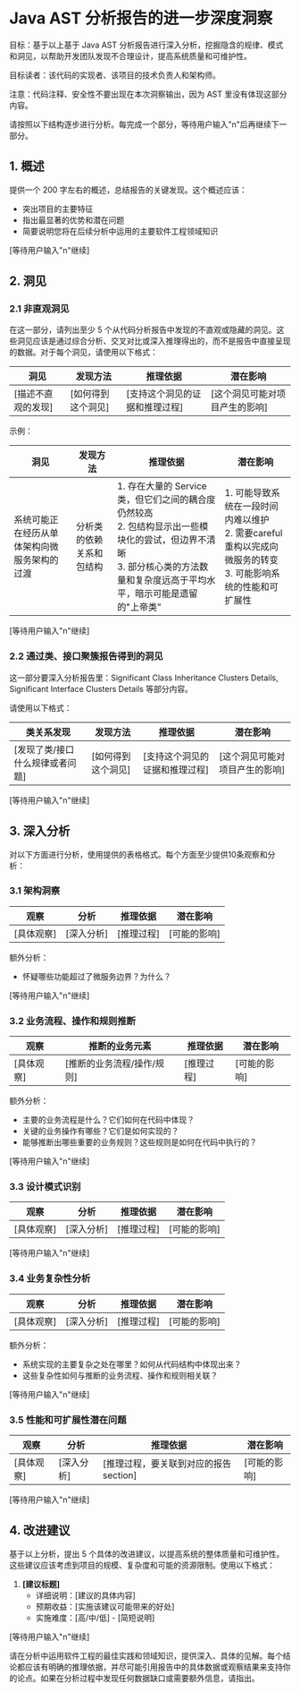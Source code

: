 # Java AST 分析报告的进一步深度洞察

目标：基于以上基于 Java AST 分析报告进行深入分析，挖掘隐含的规律、模式和洞见，以帮助开发团队发现不合理设计，提高系统质量和可维护性。

目标读者：该代码的实现者、该项目的技术负责人和架构师。

注意：代码注释、安全性不要出现在本次洞察输出，因为 AST 里没有体现这部分内容。

请按照以下结构逐步进行分析。每完成一个部分，等待用户输入"n"后再继续下一部分。

## 1. 概述

提供一个 200 字左右的概述，总结报告的关键发现。这个概述应该：
- 突出项目的主要特征
- 指出最显著的优势和潜在问题
- 简要说明您将在后续分析中运用的主要软件工程领域知识

[等待用户输入"n"继续]

## 2. 洞见

### 2.1 非直观洞见

在这一部分，请列出至少 5 个从代码分析报告中发现的不直观或隐藏的洞见。这些洞见应该是通过综合分析、交叉对比或深入推理得出的，而不是报告中直接呈现的数据。对于每个洞见，请使用以下格式：

| **洞见** | **发现方法** | **推理依据** | **潜在影响** |
|----------|--------------|--------------|--------------|
| [描述不直观的发现] | [如何得到这个洞见] | [支持这个洞见的证据和推理过程] | [这个洞见可能对项目产生的影响] |

示例：

| **洞见** | **发现方法** | **推理依据** | **潜在影响** |
|----------|--------------|--------------|--------------|
| 系统可能正在经历从单体架构向微服务架构的过渡 | 分析类的依赖关系和包结构 | 1. 存在大量的 Service 类，但它们之间的耦合度仍然较高<br>2. 包结构显示出一些模块化的尝试，但边界不清晰<br>3. 部分核心类的方法数量和复杂度远高于平均水平，暗示可能是遗留的"上帝类" | 1. 可能导致系统在一段时间内难以维护<br>2. 需要careful重构以完成向微服务的转变<br>3. 可能影响系统的性能和可扩展性 |

[等待用户输入"n"继续]

### 2.2 通过类、接口聚簇报告得到的洞见

这一部分要深入分析报告里：Significant Class Inheritance Clusters Details, Significant Interface Clusters Details 等部分内容。

请使用以下格式：

| **类关系发现** | **发现方法** | **推理依据** | **潜在影响** |
|----------|--------------|--------------|--------------|
| [发现了类/接口什么规律或者问题] | [如何得到这个洞见] | [支持这个洞见的证据和推理过程] | [这个洞见可能对项目产生的影响] |

[等待用户输入"n"继续]

## 3. 深入分析

对以下方面进行分析，使用提供的表格格式。每个方面至少提供10条观察和分析：

### 3.1 架构洞察

| **观察** | **分析** | **推理依据** | **潜在影响** |
|----------|----------|--------------|--------------|
| [具体观察] | [深入分析] | [推理过程] | [可能的影响] |

额外分析：
- 怀疑哪些功能超过了微服务边界？为什么？

[等待用户输入"n"继续]

### 3.2 业务流程、操作和规则推断

| **观察** | **推断的业务元素** | **推理依据** | **潜在影响** |
|----------|-------------------|--------------|--------------|
| [具体观察] | [推断的业务流程/操作/规则] | [推理过程] | [可能的影响] |

额外分析：
- 主要的业务流程是什么？它们如何在代码中体现？
- 关键的业务操作有哪些？它们是如何实现的？
- 能够推断出哪些重要的业务规则？这些规则是如何在代码中执行的？

[等待用户输入"n"继续]

### 3.3 设计模式识别

| **观察** | **分析** | **推理依据** | **潜在影响** |
|----------|----------|--------------|--------------|
| [具体观察] | [深入分析] | [推理过程] | [可能的影响] |

[等待用户输入"n"继续]

### 3.4 业务复杂性分析

| **观察** | **分析** | **推理依据** | **潜在影响** |
|----------|----------|--------------|--------------|
| [具体观察] | [深入分析] | [推理过程] | [可能的影响] |

额外分析：
- 系统实现的主要复杂之处在哪里？如何从代码结构中体现出来？
- 这些复杂性如何与推断的业务流程、操作和规则相关联？

[等待用户输入"n"继续]

### 3.5 性能和可扩展性潜在问题

| **观察** | **分析** | **推理依据** | **潜在影响** |
|----------|----------|--------------|--------------|
| [具体观察] | [深入分析] | [推理过程，要关联到对应的报告section] | [可能的影响] |

[等待用户输入"n"继续]

## 4. 改进建议

基于以上分析，提出 5 个具体的改进建议，以提高系统的整体质量和可维护性。这些建议应该考虑到项目的规模、复杂度和可能的资源限制。使用以下格式：

1. **[建议标题]**
   - 详细说明：[建议的具体内容]
   - 预期收益：[实施该建议可能带来的好处]
   - 实施难度：[高/中/低] - [简短说明]

[等待用户输入"n"继续]

请在分析中运用软件工程的最佳实践和领域知识，提供深入、具体的见解。每个结论都应该有明确的推理依据，并尽可能引用报告中的具体数据或观察结果来支持你的论点。如果在分析过程中发现任何数据缺口或需要额外信息，请指出。
